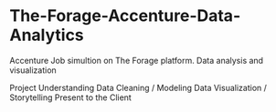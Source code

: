 # The-Forage-Accenture-Data-Analytics


Accenture Job simultion on The Forage platform.
Data analysis and visualization

Project Understanding
Data Cleaning / Modeling
Data Visualization / Storytelling
Present to the Client

